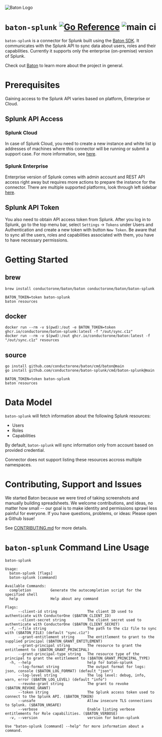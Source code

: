 ![Baton Logo](./docs/images/baton-logo.png)

# `baton-splunk` [![Go Reference](https://pkg.go.dev/badge/github.com/conductorone/baton-splunk.svg)](https://pkg.go.dev/github.com/conductorone/baton-splunk) ![main ci](https://github.com/conductorone/baton-splunk/actions/workflows/main.yaml/badge.svg)

`baton-splunk` is a connector for Splunk built using the [Baton SDK](https://github.com/conductorone/baton-sdk). It communicates with the Splunk API to sync data about users, roles and their capabilities. Currently it supports only the enterprise (on-premise) version of Splunk.

Check out [Baton](https://github.com/conductorone/baton) to learn more about the project in general.

# Prerequisites

Gaining access to the Splunk API varies based on platform, Enterprise or Cloud. 

## Splunk API Access
### Splunk Cloud

In case of Splunk Cloud, you need to create a new instance and white list ip addresses of machines where this connector will be running or submit a support case. For more information, see [here](https://docs.splunk.com/Documentation/SplunkCloud/9.0.2303/RESTTUT/RESTandCloud). 


### Splunk Enterprise

Enterprise version of Splunk comes with admin account and REST API access right away but requires more actions to prepare the instance for the connector. There are multiple supported platforms, look through left sidebar [here](https://docs.splunk.com/Documentation/Splunk/9.0.5/Installation/Whatsinthismanual).

## Splunk API Token

You also need to obtain API access token from Splunk. After you log in to Splunk, go to the top menu bar, select `Settings` -> `Tokens` under Users and Authentication and create a new token with button `New Token`. Be aware that to sync all the users, roles and capabilities associated with them, you have to have necessary permissions.

# Getting Started

## brew

```
brew install conductorone/baton/baton conductorone/baton/baton-splunk

BATON_TOKEN=token baton-splunk
baton resources
```

## docker

```
docker run --rm -v $(pwd):/out -e BATON_TOKEN=token ghcr.io/conductorone/baton-splunk:latest -f "/out/sync.c1z"
docker run --rm -v $(pwd):/out ghcr.io/conductorone/baton:latest -f "/out/sync.c1z" resources
```

## source

```
go install github.com/conductorone/baton/cmd/baton@main
go install github.com/conductorone/baton-splunk/cmd/baton-splunk@main

BATON_TOKEN=token baton-splunk
baton resources
```

# Data Model

`baton-splunk` will fetch information about the following Splunk resources:

- Users
- Roles
- Capabilities

By default, `baton-splunk` will sync information only from account based on provided credential.

Connector does not support listing these resources accross multiple namespaces.

# Contributing, Support and Issues

We started Baton because we were tired of taking screenshots and manually building spreadsheets. We welcome contributions, and ideas, no matter how small -- our goal is to make identity and permissions sprawl less painful for everyone. If you have questions, problems, or ideas: Please open a Github Issue!

See [CONTRIBUTING.md](https://github.com/ConductorOne/baton/blob/main/CONTRIBUTING.md) for more details.

# `baton-splunk` Command Line Usage

```
baton-splunk

Usage:
  baton-splunk [flags]
  baton-splunk [command]

Available Commands:
  completion         Generate the autocompletion script for the specified shell
  help               Help about any command

Flags:
      --client-id string              The client ID used to authenticate with ConductorOne ($BATON_CLIENT_ID)
      --client-secret string          The client secret used to authenticate with ConductorOne ($BATON_CLIENT_SECRET)
  -f, --file string                   The path to the c1z file to sync with ($BATON_FILE) (default "sync.c1z")
      --grant-entitlement string      The entitlement to grant to the supplied principal ($BATON_GRANT_ENTITLEMENT)
      --grant-principal string        The resource to grant the entitlement to ($BATON_GRANT_PRINCIPAL)
      --grant-principal-type string   The resource type of the principal to grant the entitlement to ($BATON_GRANT_PRINCIPAL_TYPE)
  -h, --help                          help for baton-splunk
      --log-format string             The output format for logs: json, console ($BATON_LOG_FORMAT) (default "json")
      --log-level string              The log level: debug, info, warn, error ($BATON_LOG_LEVEL) (default "info")
      --revoke-grant string           The grant to revoke ($BATON_REVOKE_GRANT)
      --token string                  The Splunk access token used to connect to the Splunk API. ($BATON_TOKEN)
      --unsafe                        Allow insecure TLS connections to Splunk. ($BATON_UNSAFE)
      --verbose                       Enable listing verbose entitlements for Role capabilities. ($BATON_VERBOSE)
  -v, --version                       version for baton-splunk

Use "baton-splunk [command] --help" for more information about a command.

```
